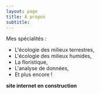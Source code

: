 ```yaml
---
layout: page
title: À propos
subtitle: 
---
```


Mes spécialités : 
* L'écologie des milieux terrestres,
* L'écologie des milieux humides,
* La floristique, 
* L'analyse de données,
* Et plus encore !
 
 **site internet en construction**

